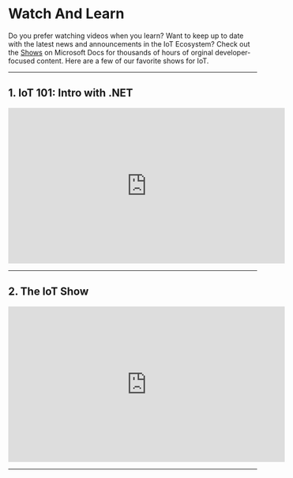 # Watch And Learn

Do you prefer watching videos when you learn? Want to keep up to date with the latest news and announcements in the IoT Ecosystem? Check out the [Shows](https://docs.microsoft.com/en-us/shows/) on Microsoft Docs for thousands of hours of orginal developer-focused content. Here are a few of our favorite shows for IoT.

-----

## 1. IoT 101: Intro with .NET

<iframe src="https://learn-video.azurefd.net/vod/player?show=iot-101&ep=intro-to-iot-with-net-core-1-of-9" width="560" height="315" frameborder="0"  allowfullscreen></iframe>

---

## 2. The IoT Show

<iframe src="https://learn-video.azurefd.net/vod/player?show=internet-of-things-show&ep=tribulations-of-an-mqtt-developer-discovering-azure-iot" width="560" height="315" frameborder="0"  allowfullscreen></iframe>

---